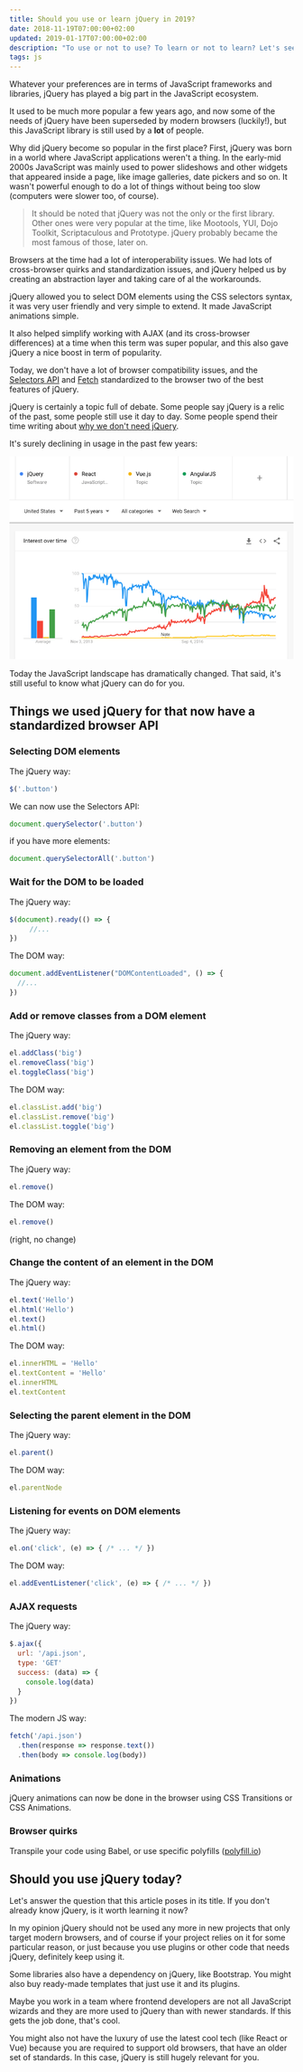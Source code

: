```yaml
---
title: Should you use or learn jQuery in 2019?
date: 2018-11-19T07:00:00+02:00
updated: 2019-01-17T07:00:00+02:00
description: "To use or not to use? To learn or not to learn? Let's see how you can avoid jQuery altogether, and the reasons you should keep using it"
tags: js
---
```


Whatever your preferences are in terms of JavaScript frameworks and libraries, jQuery has played a big part in the JavaScript ecosystem.

It used to be much more popular a few years ago, and now some of the needs of jQuery have been superseded by modern browsers (luckily!), but this JavaScript library is still used by a **lot** of people.

Why did jQuery become so popular in the first place? First, jQuery was born in a world where JavaScript applications weren't a thing. In the early-mid 2000s JavaScript was mainly used to power slideshows and other widgets that appeared inside a page, like image galleries, date pickers and so on. It wasn't powerful enough to do a lot of things without being too slow (computers were slower too, of course).

> It should be noted that jQuery was not the only or the first library. Other ones were very popular at the time, like Mootools, YUI, Dojo Toolkit, Scriptaculous and Prototype. jQuery probably became the most famous of those, later on.

Browsers at the time had a lot of interoperability issues. We had lots of cross-browser quirks and standardization issues, and jQuery helped us by creating an abstraction layer and taking care of al the workarounds.

jQuery allowed you to select DOM elements using the CSS selectors syntax, it was very user friendly and very simple to extend. It made JavaScript animations simple.

It also helped simplify working with AJAX (and its cross-browser differences) at a time when this term was super popular, and this also gave jQuery a nice boost in term of popularity.

Today, we don't have a lot of browser compatibility issues, and the [Selectors API](https://flaviocopes.com/selectors-api/) and [Fetch](https://flaviocopes.com/fetch-api/) standardized to the browser two of the best features of jQuery.

jQuery is certainly a topic full of debate. Some people say jQuery is a relic of the past, some people still use it day to day. Some people spend their time writing about [why we don't need jQuery](https://www.google.com/search?q=why+we+dont+need+jquery).

It's surely declining in usage in the past few years:

![jQuery trends](trends.png)

Today the JavaScript landscape has dramatically changed. That said, it's still useful to know what jQuery can do for you.

## Things we used jQuery for that now have a standardized browser API

### Selecting DOM elements

The jQuery way:

```js
$('.button')
```

We can now use the Selectors API:

```js
document.querySelector('.button')
```

if you have more elements:

```js
document.querySelectorAll('.button')
```

### Wait for the DOM to be loaded

The jQuery way:

```js
$(document).ready(() => {
	 //...
})
```

The DOM way:

```js
document.addEventListener("DOMContentLoaded", () => {
  //...
})
```


### Add or remove classes from a DOM element

The jQuery way:

```js
el.addClass('big')
el.removeClass('big')
el.toggleClass('big')
```

The DOM way:

```js
el.classList.add('big')
el.classList.remove('big')
el.classList.toggle('big')
```

### Removing an element from the DOM

The jQuery way:

```js
el.remove()
```

The DOM way:

```js
el.remove()
```

(right, no change)

### Change the content of an element in the DOM

The jQuery way:

```js
el.text('Hello')
el.html('Hello')
el.text()
el.html()
```

The DOM way:

```js
el.innerHTML = 'Hello'
el.textContent = 'Hello'
el.innerHTML
el.textContent
```

### Selecting the parent element in the DOM

The jQuery way:

```js
el.parent()
```

The DOM way:

```js
el.parentNode
```


### Listening for events on DOM elements

The jQuery way:

```js
el.on('click', (e) => { /* ... */ })
```

The DOM way:

```js
el.addEventListener('click', (e) => { /* ... */ })
```


### AJAX requests

The jQuery way:

```js
$.ajax({
  url: '/api.json',
  type: 'GET'
  success: (data) => {
    console.log(data)
  }
})
```

The modern JS way:

```js
fetch('/api.json')
  .then(response => response.text())
  .then(body => console.log(body))
```

### Animations

jQuery animations can now be done in the browser using CSS Transitions or CSS Animations.

### Browser quirks

Transpile your code using Babel, or use specific polyfills ([polyfill.io](https://polyfill.io))

## Should you use jQuery today?

Let's answer the question that this article poses in its title. If you don't already know jQuery, is it worth learning it now?

In my opinion jQuery should not be used any more in new projects that only target modern browsers, and of course if your project relies on it for some particular reason, or just because you use plugins or other code that needs jQuery, definitely keep using it.

Some libraries also have a dependency on jQuery, like Bootstrap. You might also buy ready-made templates that just use it and its plugins.

Maybe you work in a team where frontend developers are not all JavaScript wizards and they are more used to jQuery than with newer standards. If this gets the job done, that's cool.

You might also not have the luxury of use the latest cool tech (like React or Vue) because you are required to support old browsers, that have an older set of standards. In this case, jQuery is still hugely relevant for you.